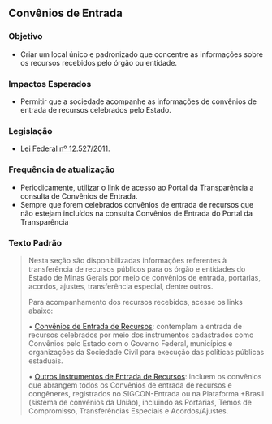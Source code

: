## Convênios de Entrada

### Objetivo
- Criar um local único e padronizado que concentre as informações sobre os recursos recebidos pelo órgão ou entidade.

### Impactos Esperados
- Permitir que a sociedade acompanhe as informações de convênios de entrada de recursos celebrados pelo Estado.

### Legislação
- [Lei Federal nº 12.527/2011](http://www.planalto.gov.br/ccivil_03/_ato2011-2014/2011/lei/l12527.htm).

### Frequência de atualização
- Periodicamente, utilizar o link de acesso ao Portal da Transparência a consulta de Convênios de Entrada.
- Sempre que forem celebrados convênios de entrada de recursos que não estejam incluídos na consulta Convênios de Entrada do Portal da Transparência

### Texto Padrão

> Nesta seção são disponibilizadas informações referentes à transferência de recursos públicos para os órgão e entidades do Estado de Minas Gerais por meio de convênios de entrada, portarias, acordos, ajustes, transferência especial, dentre outros.
> 
> Para acompanhamento dos recursos recebidos, acesse os links abaixo:
> 
> •	[Convênios de Entrada de Recursos]( https://www.transparencia.mg.gov.br/convenios/convenio-entrada): contemplam a entrada de recursos celebrados por meio dos instrumentos cadastrados como Convênios pelo Estado com o Governo Federal, municípios e organizações da Sociedade Civil para execução das políticas públicas estaduais.
> 
> •	[Outros instrumentos de Entrada de Recursos]( https://www.mg.gov.br/planejamento/pagina/planejamento-e-orcamento/gestao-de-convenios-de-entrada): incluem os convênios que abrangem todos os Convênios de entrada de recursos e congêneres, registrados no SIGCON-Entrada ou na Plataforma +Brasil (sistema de convênios da União), incluindo as Portarias, Temos de Compromisso, Transferências Especiais e Acordos/Ajustes. 
> 

